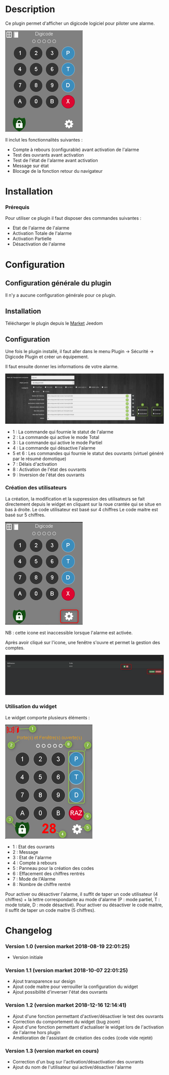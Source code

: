 Description
===

Ce plugin permet d'afficher un digicode logiciel pour piloter une alarme.

![widget](../images/widget.png)

Il inclut les fonctionnalités suivantes :

- Compte à rebours (configurable) avant activation de l'alarme
- Test des ouvrants avant activation
- Test de l'état de l'alarme avant activation
- Message sur état
- Blocage de la fonction retour du navigateur

Installation
===

### Prérequis
Pour utiliser ce plugin il faut disposer des commandes suivantes :
- Etat de l'alarme de l'alarme
- Activation Totale de l'alarme
- Activation Partielle
- Désactivation de l'alarme

Configuration
===

## Configuration générale du plugin

Il n'y a aucune configuration générale pour ce plugin.

## Installation
Télécharger le plugin depuis le [Market](https://www.jeedom.com/market/index.php?v=d&p=market&type=plugin&&name=digicode) Jeedom

## Configuration
Une fois le plugin installé, il faut aller dans le menu Plugin -> Sécurité -> Digicode Plugin et créer un équipement.

Il faut ensuite donner les informations de votre alarme.

![equipement](../images/equipement.png)

- 1 : La commande qui fournie le statut de l'alarme
- 2 : La commande qui active le mode Total
- 3 : La commande qui active le mode Partiel
- 4 : La commande qui désactive l'alarme
- 5 et 6 : Les commandes qui fournie le statut des ouvrants (virtuel généré par le résumé domotique)
- 7 : Délais d'activation
- 8 : Activation de l'état des ouvrants
- 9 : Inversion de l'état des ouvrants

### Création des utilisateurs
La création, la modification et la suppression des utilisateurs se fait directement depuis le widget en cliquant sur la roue crantée qui se situe en bas à droite.
Le code utilisateur est basé sur 4 chiffres
Le code maitre est basé sur 5 chiffres.

![configuration](../images/configuration.png)

NB : cette icone est inaccessible lorsque l'alarme est activée.

Après avoir cliqué sur l'icone, une fenêtre s'ouvre et permet la gestion des comptes.

![utilisateurs](../images/utilisateurs.png)

### Utilisation du widget

Le widget comporte plusieurs éléments :

![utilisateurs](../images/widget2.png)

- 1 : Etat des ouvrants
- 2 : Message
- 3 : Etat de l'alarme
- 4 : Compte à rebours
- 5 : Panneau pour la création des codes
- 6 : Effacement des chiffres rentrés
- 7 : Mode de l'Alarme
- 8 : Nombre de chiffre rentré

Pour activer ou désactiver l'alarme, il suffit de taper un code utilisateur (4 chiffres) + la lettre correspondante au mode d'alarme (P : mode partiel, T : mode totale, D : mode désactivé).
Pour activer ou désactiver le code maitre, il suffit de taper un code maitre (5 chiffres).

Changelog
===
### Version 1.0 (version market 2018-08-19 22:01:25)
- Version initiale

### Version 1.1 (version market 2018-10-07 22:01:25)
- Ajout transparence sur design
- Ajout code maitre pour verrouiller la configuration du widget
- Ajout possibilité d'inverser l'état des ouvrants

### Version 1.2 (version market 2018-12-16 12:14:41)
- Ajout d'une fonction permettant d'activer/désactiver le test des ouvrants
- Correction du comportement du widget (bug zoom)
- Ajout d'une fonction permettant d'actualiser le widget lors de l'activation de l'alarme hors plugin
- Amélioration de l'assistant de création des codes (code vide rejeté)

### Version 1.3 (version market en cours)
- Correction d'un bug sur l'activation/désactivation des ouvrants
- Ajout du nom de l'utilisateur qui active/désactive l'alarme
